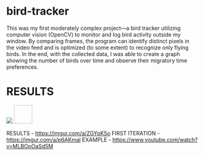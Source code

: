 # bird-tracker
This was my first moderately complex project—a bird tracker utilizing computer vision (OpenCV) to monitor and log bird activity outside my window. By comparing frames, the program can identify distinct pixels in the video feed and is optimized (to some extent) to recognize only flying birds. In the end, with the collected data, I was able to create a graph showing the number of birds over time and observe their migratory time preferences.
<h1>RESULTS</h1>
<picture>
  <img src="https://i.imgur.com/WIJvlLE.jpeg">
</picture>
<img source="https://i.imgur.com/JdBJ3TJ.gif" style="width:48px;height:48px;">

RESULTS - https://imgur.com/a/ZGYpK5o
FIRST ITERATION - https://imgur.com/a/p6AKmal
EXAMPLE - https://www.youtube.com/watch?v=MLBOpOaSd5M 
